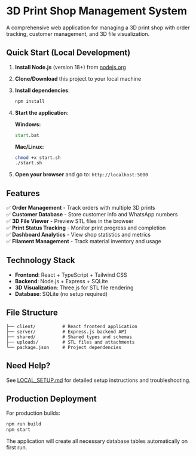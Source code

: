 # 3D Print Shop Management System

A comprehensive web application for managing a 3D print shop with order tracking, customer management, and 3D file visualization.

## Quick Start (Local Development)

1. **Install Node.js** (version 18+) from [nodejs.org](https://nodejs.org/)

2. **Clone/Download** this project to your local machine

3. **Install dependencies**:
   ```bash
   npm install
   ```

4. **Start the application**:
   
   **Windows:**
   ```cmd
   start.bat
   ```
   
   **Mac/Linux:**
   ```bash
   chmod +x start.sh
   ./start.sh
   ```

5. **Open your browser** and go to: `http://localhost:5000`

## Features

✅ **Order Management** - Track orders with multiple 3D prints  
✅ **Customer Database** - Store customer info and WhatsApp numbers  
✅ **3D File Viewer** - Preview STL files in the browser  
✅ **Print Status Tracking** - Monitor print progress and completion  
✅ **Dashboard Analytics** - View shop statistics and metrics  
✅ **Filament Management** - Track material inventory and usage  

## Technology Stack

- **Frontend**: React + TypeScript + Tailwind CSS
- **Backend**: Node.js + Express + SQLite
- **3D Visualization**: Three.js for STL file rendering
- **Database**: SQLite (no setup required)

## File Structure

```
├── client/          # React frontend application
├── server/          # Express.js backend API
├── shared/          # Shared types and schemas
├── uploads/         # STL files and attachments
└── package.json     # Project dependencies
```

## Need Help?

See [LOCAL_SETUP.md](LOCAL_SETUP.md) for detailed setup instructions and troubleshooting.

## Production Deployment

For production builds:
```bash
npm run build
npm start
```

The application will create all necessary database tables automatically on first run.